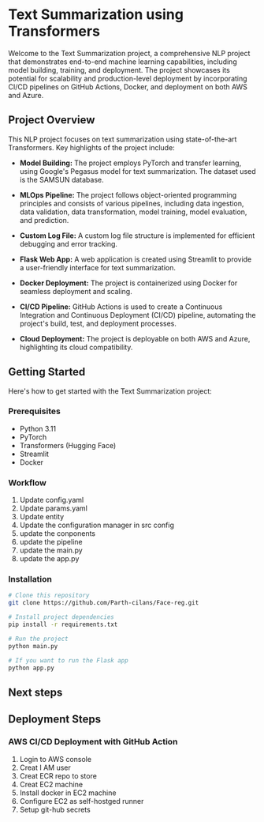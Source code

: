 # Text Summarization using Transformers

Welcome to the Text Summarization project, a comprehensive NLP project that demonstrates end-to-end machine learning capabilities, including model building, training, and deployment. The project showcases its potential for scalability and production-level deployment by incorporating CI/CD pipelines on GitHub Actions, Docker, and deployment on both AWS and Azure.

## Project Overview

This NLP project focuses on text summarization using state-of-the-art Transformers. Key highlights of the project include:

- **Model Building:** The project employs PyTorch and transfer learning, using Google's Pegasus model for text summarization. The dataset used is the SAMSUN database.

- **MLOps Pipeline:** The project follows object-oriented programming principles and consists of various pipelines, including data ingestion, data validation, data transformation, model training, model evaluation, and prediction.

- **Custom Log File:** A custom log file structure is implemented for efficient debugging and error tracking.

- **Flask Web App:** A web application is created using Streamlit to provide a user-friendly interface for text summarization.

- **Docker Deployment:** The project is containerized using Docker for seamless deployment and scaling.

- **CI/CD Pipeline:** GitHub Actions is used to create a Continuous Integration and Continuous Deployment (CI/CD) pipeline, automating the project's build, test, and deployment processes.

- **Cloud Deployment:** The project is deployable on both AWS and Azure, highlighting its cloud compatibility.

## Getting Started

Here's how to get started with the Text Summarization project:

### Prerequisites

- Python 3.11
- PyTorch
- Transformers (Hugging Face)
- Streamlit
- Docker


### Workflow

1. Update config.yaml
2. Update params.yaml
3. Update entity
4. Update the configuration manager in src config
5. update the conponents
6. update the pipeline
7. update the main.py
8. update the app.py

### Installation

```bash
# Clone this repository
git clone https://github.com/Parth-cilans/Face-reg.git

# Install project dependencies
pip install -r requirements.txt

# Run the project
python main.py

# If you want to run the Flask app
python app.py

```

## Next steps

## Deployment Steps

### AWS CI/CD Deployment with GitHub Action

1. Login to AWS console 
2. Creat I AM user 
3. Creat ECR repo to store
4. Creat EC2 machine
5. Install docker in EC2 machine
6. Configure EC2 as self-hostged runner
7. Setup git-hub secrets



